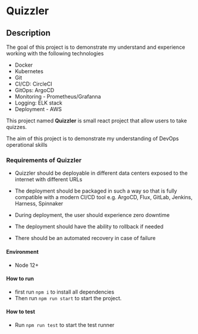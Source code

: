 # Quizzler

## Description

The goal of this project is to demonstrate my understand and experience  working with the following technologies

- Docker
- Kubernetes
- Git
- CI/CD: CircleCI
- GitOps: ArgoCD
- Monitoring - Prometheus/Grafanna
- Logging: ELK stack
- Deployment - AWS


This project named **Quizzler** is small react project that allow users to take quizzes.


The aim of this project is to demonstrate my understanding of DevOps operational skills

### Requirements of Quizzler

- Quizzler should be deployable in different data centers exposed to the internet with different URLs

- The deployment should be packaged in such a way so that is fully compatible with a modern CI/CD tool e.g. ArgoCD, Flux, GitLab, Jenkins, Harness, Spinnaker

- During deployment, the user should experience zero downtime

- The deployment should have the ability to rollback if needed

- There should be an automated recovery in case of failure

#### Environment

- Node 12+

#### How to run

- first run `npm i` to install all dependencies
- Then run `npm run start` to start the project.

#### How to test

- Run `npm run test` to start the test runner

